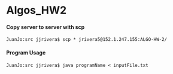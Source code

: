 # Algos_HW2

#### Copy server to server with scp

```
JuanJo:src jjrivera$ scp * jrivera5@152.1.247.155:ALGO-HW-2/

```
#### Program Usage

```
JuanJo:src jjrivera$ java programName < inputFile.txt

```
